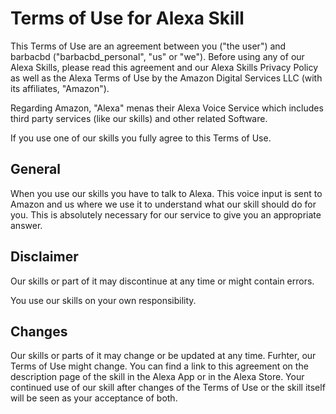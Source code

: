 # Terms of Use for Alexa Skill

This Terms of Use are an agreement between you ("the user") and barbacbd ("barbacbd_personal", "us" or "we"). Before using any of our Alexa Skills, please read this agreement and our Alexa Skills Privacy Policy as well as the Alexa Terms of Use by the Amazon Digital Services LLC (with its affiliates, "Amazon").

Regarding Amazon, "Alexa" menas their Alexa Voice Service which includes third party services (like our skills) and other related Software.

If you use one of our skills you fully agree to this Terms of Use.

## General

When you use our skills you have to talk to Alexa. This voice input is sent to Amazon and us where we use it to understand what our skill should do for you. This is absolutely necessary for our service to give you an appropriate answer.

## Disclaimer

Our skills or part of it may discontinue at any time or might contain errors.

You use our skills on your own responsibility.

## Changes

Our skills or parts of it may change or be updated at any time. Furhter, our Terms of Use might change. You can find a link to this agreement on the description page of the skill in the Alexa App or in the Alexa Store. Your continued use of our skill after changes of the Terms of Use or the skill itself will be seen as your acceptance of both.